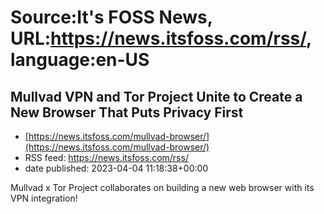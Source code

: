 # Source:It's FOSS News, URL:https://news.itsfoss.com/rss/, language:en-US

## Mullvad VPN and Tor Project Unite to Create a New Browser That Puts Privacy First
 - [https://news.itsfoss.com/mullvad-browser/](https://news.itsfoss.com/mullvad-browser/)
 - RSS feed: https://news.itsfoss.com/rss/
 - date published: 2023-04-04 11:18:38+00:00

Mullvad x Tor Project collaborates on building a new web browser with its VPN integration!

